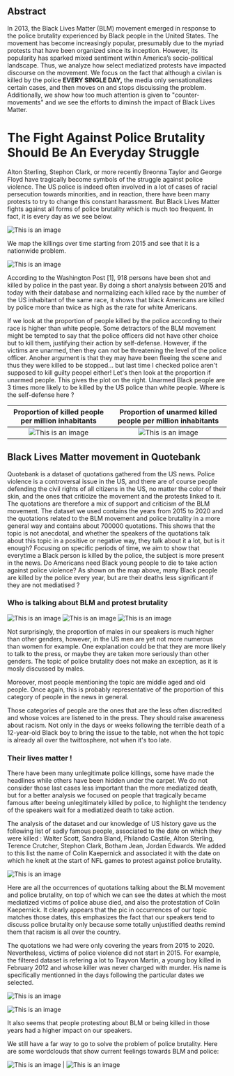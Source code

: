 ## Abstract

In 2013, the Black Lives Matter (BLM) movement emerged in response to the police brutality experienced by Black people in the United States. The movement has become increasingly popular, presumably due to the myriad protests that have been organized since its inception. However, its popularity has sparked mixed sentiment within America’s socio-political landscape. Thus, we analyze how select mediatized protests have impacted discourse on the movement. We focus on the fact that although a civilan is killed by the police ****EVERY SINGLE DAY,**** the media only sensationalizes certain cases, and then moves on and stops discuissing the problem. Additionally, we show how too much attention is given to "counter-movements" and we see the efforts to diminsh the impact of Black Lives Matter.

# The Fight Against Police Brutality Should Be An Everyday Struggle

Alton Sterling, Stephon Clark, or more recently Breonna Taylor and George Floyd have tragically become symbols of the struggle against police violence. The US police is indeed often involved in a lot of cases of racial persecution towards minorities, and in reaction, there have been many protests to try to change this constant harassment. But Black Lives Matter fights against all forms of police brutality which is much too frequent. In fact, it is every day as we see below.



![This is an image](killings_over_time.png)

We map the killings over time starting from 2015 and see that it is a nationwide problem.

![This is an image](./photo/unarmed_killings_fast.gif)

According to the Washington Post [1], 918 persons have been shot and killed by police in the past year. By doing a short analysis between 2015 and today with their database and normalizing each killed race by the number of the US inhabitant of the same race, it shows that black Americans are killed by police more than twice as high as the rate for white Americans.
 


If we look at the proportion of people killed by the police according to their race is higher than white people. Some detractors of the BLM movement might be tempted to say that the police officers did not have other choice but to kill them, justifying their action by self-defense. However, if the victims are unarmed, then they can not be threatening the level of the police officer. Anoher argument is that they may have  been fleeing the scene and thus they were killed to be stopped... but last time I checked police aren't supposed to kill guilty peopel either! Let's then look at the proportion if unarmed people. This gives the plot on the right. Unarmed Black people are 3 times more likely to be killed by the US police than white people. Where is the self-defense here ? 

Proportion of killed people per million inhabitants                                                |  Proportion of unarmed killed people per million inhabitants
:-------------------------------------------------------------------------:|:---------------------------------------------------------------:
![This is an image](./photo/armedandunarmed.png)  |  ![This is an image](./photo/unarmed.png)

## Black Lives Matter movement in Quotebank

Quotebank is a dataset of quotations gathered from the US news. Police violence is a controversal issue in the US, and there are of course people defending the civil rights of all citizens in the US, no matter the color of their skin, and the ones that criticize the movement and the protests linked to it. The quotations are therefore a mix of support and criticism of the BLM movement. The dataset we used contains the years from 2015 to 2020 and the quotations related to the BLM movement and police brutality in a more general way and contains about 700000 quotations. This shows that the topic is not anecdotal, and whether the speakers of the quotations talk about this topic in a positive or negative way, they talk about it a lot, but is it enough? Focusing on specific periods of time, we aim to show that everytime a Black person is killed by the police, the subject is more present in the news. Do Americans need Black young people to die to take action against police violence? As shown on the map above, many Black people are killed by the police every year, but are their deaths less significant if they are not mediatised ? 

### Who is talking about BLM and protest brutality


![This is an image](./photo/gender_speakers.png=100x20)
![This is an image](./photo/age_speakers.png)
![This is an image](./photo/party_speakers.png)

Not surprisingly, the proportion of males in our speakers is much higher than other genders, however, in the US men are yet not more numerous than women for example. One explanation could be that they are more likely to talk to the press, or maybe they are taken more seriously than other genders. The topic of police brutality does not make an exception, as it is mosly discussed by males. 

Moreover, most people mentioning the topic are middle aged and old people. Once again, this is probably representative of the proportion of this category of people in the news in general. 

Those categories of people are the ones that are the less often discredited and whose voices are listened to in the press. They should raise awareness about racism. Not only in the days or weeks following the terrible death of a 12-year-old Black boy to bring the issue to the table, not when the hot topic is already all over the twittosphere, not when it's too late. 

### Their lives matter !

There have been many unlegitimate police killings, some have made the headlines while others have been hidden under the carpet. We do not consider those last cases less important than the more mediatized death, but for a better analysis we focused on people that tragically became famous after beeing unlegitimately killed by police, to highlight the tendency of the speakers wait for a mediatized death to take action. 

The analysis of the dataset and our knowledge of US history gave us the following list of sadly famous people, associated to the date on which they were killed : Walter Scott, Sandra Bland, Philando Castile, Alton Sterling, Terence Crutcher, Stephon Clark, Botham Jean, Jordan Edwards. We added to this list the name of Colin Kaepernick and associated it with the date on which he knelt at the start of NFL games to protest against police brutality.

![This is an image](./photo/big_names.png=100x20)


Here are all the occurrences of quotations talking about the BLM movement and police brutality, on top of which we can see the dates at which the most mediatized victims of police abuse died, and also the protestation of Colin Kaepernick. It clearly appears that the pic in occurrences of our topic matches those dates, this emphasizes the fact that our speakers tend to discuss police brutality only because some totally unjustified deaths remind them that racism is all over the country. 

The quotations we had were only covering the years from 2015 to 2020. Nevertheless, victims of police violence did not start in 2015. For example, the filtered dataset is refering a lot to Trayvon Martin, a young boy killed in February 2012 and whose killer was never charged with murder. His name is specifically mentionned in the days following the particular dates we selected.

![This is an image](./photo/occurrences_martin.png)


![This is an image](./photo/norm_increase_vs_time.png)


It also seems that people protesting about BLM or being killed in those years had a higher impact on our speakers. 


We  still have a far way to go to solve the problem of police brutality. Here are some wordclouds that show current feelings towards BLM and police:

![This is an image](./photo/blm_wordcloud.png) |  ![This is an image](./photo/police_wordcloud.png)
